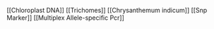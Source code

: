 [[Chloroplast DNA]]
[[Trichomes]]
[[Chrysanthemum indicum]]
[[Snp Marker]]
[[Multiplex Allele-specific Pcr]]
